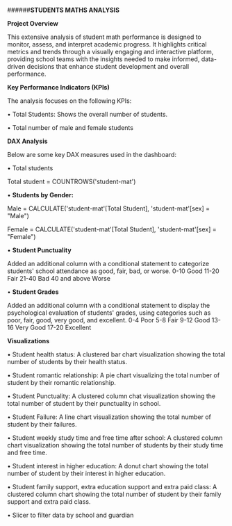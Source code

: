 ######**STUDENTS MATHS ANALYSIS**


**Project Overview**

This extensive analysis of student math performance is designed to monitor, assess, and interpret academic progress. It highlights critical metrics and trends through a visually engaging and interactive platform, providing school teams with the insights needed to make informed, data-driven decisions that enhance student development and overall performance.

**Key Performance Indicators (KPIs)**

The analysis focuses on the following KPIs:

•	Total Students:  Shows the overall number of students.

•	Total number of male and female students

**DAX Analysis**

Below are some key DAX measures used in the dashboard:

•	Total students

Total student = COUNTROWS('student-mat')

•	**Students by Gender:**

Male = CALCULATE('student-mat'[Total Student], 'student-mat'[sex] = "Male")

Female = CALCULATE('student-mat'[Total Student], 'student-mat'[sex] = "Female")

•	**Student Punctuality**

Added an additional column with a conditional statement to categorize students' school attendance as good, fair, bad, or worse.
0-10	Good
11-20	Fair
21-40	Bad
40 and above  Worse 

•	**Student Grades**

Added an additional column with a conditional statement to display the psychological evaluation of students' grades, using categories such as poor, fair, good, very good, and excellent.
0-4	Poor
5-8	Fair
9-12	Good
13-16	 Very Good
17-20	 Excellent

**Visualizations**

•	Student health status: A clustered bar chart visualization showing the total number of students by their health status.

•	Student romantic relationship: A pie chart visualizing the total number of student by their romantic relationship.

•	Student Punctuality: A clustered column chat visualization showing the total number of student by their punctuality in school.

•	Student Failure: A line chart visualization showing the total number of student by their failures.

•	Student weekly study time and free time after school: A clustered column chart visualization showing the total number of students by their study time and free time.

•	Student interest in higher education: A donut chart showing the total number of student by their interest in higher education.

•	Student family support, extra education support and extra paid class: A clustered column chart showing the total number of student by their family support and extra paid class.

•	Slicer to filter data by school and guardian
